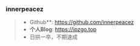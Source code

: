 ### innerpeacez

> - Github**: https://github.com/innerpeacez
> - **个人Blog**: https://ipzgo.top
> - 日拱一卒，不期速成